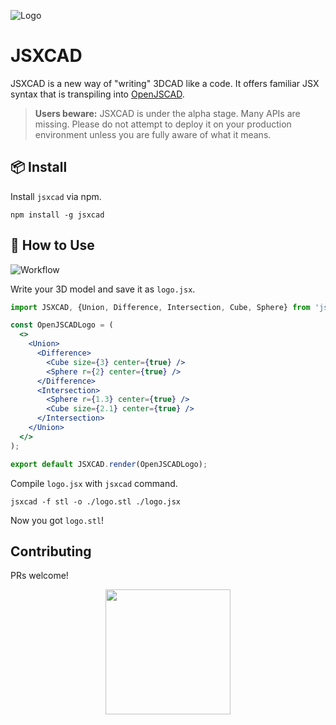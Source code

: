 ![Logo](https://raw.githubusercontent.com/uetchy/jsxcad/master/.github/banner.png)

# JSXCAD

JSXCAD is a new way of "writing" 3DCAD like a code. It offers familiar JSX syntax that is transpiling into [OpenJSCAD](https://github.com/jscad/OpenJSCAD.org).

> **Users beware:** JSXCAD is under the alpha stage. Many APIs are missing. Please do not attempt to deploy it on your production environment unless you are fully aware of what it means.

## 📦 Install

Install `jsxcad` via npm.

```shell
npm install -g jsxcad
```

## 🚀 How to Use

![Workflow](https://raw.githubusercontent.com/uetchy/jsxcad/master/.github/workflow.png)

Write your 3D model and save it as `logo.jsx`.

```jsx
import JSXCAD, {Union, Difference, Intersection, Cube, Sphere} from 'jsxcad';

const OpenJSCADLogo = (
  <>
    <Union>
      <Difference>
        <Cube size={3} center={true} />
        <Sphere r={2} center={true} />
      </Difference>
      <Intersection>
        <Sphere r={1.3} center={true} />
        <Cube size={2.1} center={true} />
      </Intersection>
    </Union>
  </>
);

export default JSXCAD.render(OpenJSCADLogo);
```

Compile `logo.jsx` with `jsxcad` command.

```shell
jsxcad -f stl -o ./logo.stl ./logo.jsx
```

Now you got `logo.stl`!

## Contributing

PRs welcome!

<p align="center">
<img src="https://raw.githubusercontent.com/uetchy/jsxcad/master/.github/logo.png" width="200" />
</p>
